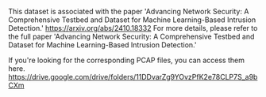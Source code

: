 This dataset is associated with the paper 'Advancing Network Security: A Comprehensive Testbed and Dataset for Machine Learning-Based Intrusion Detection.'
https://arxiv.org/abs/2410.18332
For more details, please refer to the full paper 'Advancing Network Security: A Comprehensive Testbed and Dataset for Machine Learning-Based Intrusion Detection.'

If you're looking for the corresponding PCAP files, you can access them here. https://drive.google.com/drive/folders/11DDvarZg9YOvzPfK2e78CLP7S_a9bCXm
